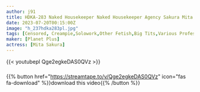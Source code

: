 ```yaml
---
author: j91
title: HDKA-283 Naked Housekeeper Naked Housekeeper Agency Sakura Mita
date: 2023-07-20T00:15:00Z
image: "h_237hdka283pl.jpg"
tags: [Censored, Creampie,Solowork,Other Fetish,Big Tits,Various Professions,Nude,Close Up	]
maker: [Planet Plus]
actress: [Mita Sakura]
---
```



{{< youtubepl Qge2egkeDAS0QVz >}}
###

{{% button href="https://streamtape.to/v/Qge2egkeDAS0QVz" icon="fas fa-download" %}}download this video{{% /button %}}

